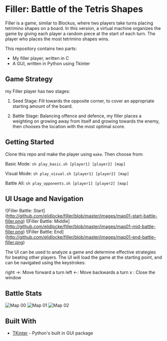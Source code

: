 # Filler: Battle of the Tetris Shapes

Filler is a game, similar to Blockus, where two players take turns placing tetrimino shapes on a board. In this version, a virtual machine organizes the game by giving each player a random piece at the start of each turn. The player who places the most tetrimino shapes wins.

This repository contains two parts:
* My filler player, written in C
* A GUI, written in Python using Tkinter

## Game Strategy

my Filler player has two stages:

1) Seed Stage: Fill towards the opposite corner, to cover an appropriate starting amount of the board.

2) Battle Stage: Balancing offence and defence, my filler places a weighting on growing away from itself and growing towards the enemy, then chooses the location with the most optimal score.

## Getting Started

Clone this repo and make the player using `make`. Then choose from:

Basic Mode:
`sh play_basic.sh [player1] [player2] [map]`

Visual Mode:
`sh play_visual.sh [player1] [player2] [map]`

Battle All:
`sh play_opponents.sh [player1] [player2] [map]`

## UI Usage and Navigation

![Filler Battle: Start]
(http://github.com/elidlocke/filler/blob/master/images/map01-start-battle-filler.png)
![Filler Battle: Middle]
(http://github.com/elidlocke/filler/blob/master/images/map01-mid-battle-filler.png)
![Filler Battle: End]
(http://github.com/elidlocke/filler/blob/master/images/map01-end-battle-filler.png)

The UI can be used to analyze a game and determine effective strategies for beating other players. The UI will load the game at the starting point, and can be navigated using the keystrokes:

right ->: Move forward a turn 
left  <-: Move backwards a turn
x		: Close the window

## Battle Stats

![Map 00](http://github.com/elidlocke/filler/blob/master/images/map00.png)
![Map 01](http://github.com/elidlocke/filler/blob/master/images/map01.png)
![Map 02](http://github.com/elidlocke/filler/blob/master/images/map02.png)

## Built With

* [TKinter](https://wiki.python.org/moin/TkInter) - Python's built in GUI package
